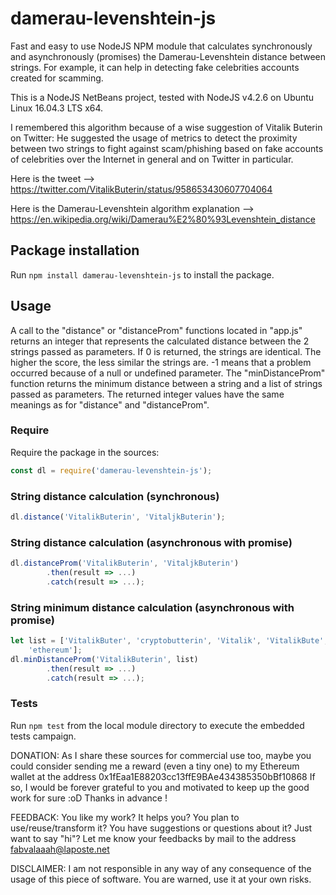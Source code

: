 # damerau-levenshtein-js
Fast and easy to use NodeJS NPM module that calculates synchronously and
asynchronously (promises) the Damerau-Levenshtein distance between strings. For
example, it can help in detecting fake celebrities accounts created for
scamming.

This is a NodeJS NetBeans project, tested with NodeJS v4.2.6 on Ubuntu Linux
16.04.3 LTS x64.

I remembered this algorithm because of a wise suggestion of Vitalik Buterin on
Twitter: He suggested the usage of metrics to detect the proximity between two
strings to fight against scam/phishing based on fake accounts of celebrities
over the Internet in general and on Twitter in particular.

Here is the tweet -->
https://twitter.com/VitalikButerin/status/958653430607704064

Here is the Damerau-Levenshtein algorithm explanation -->
https://en.wikipedia.org/wiki/Damerau%E2%80%93Levenshtein_distance

## Package installation
Run `npm install damerau-levenshtein-js` to install the package.

## Usage

A call to the "distance" or "distanceProm" functions located in "app.js" returns
an integer that represents the calculated distance between the 2 strings passed
as parameters. If 0 is returned, the strings are identical. The higher the
score, the less similar the strings are. -1 means that a problem occurred
because of a null or undefined parameter. The "minDistanceProm" function returns
the minimum distance between a string and a list of strings passed as
parameters. The returned integer values have the same meanings as for "distance"
and "distanceProm".

### Require
Require the package in the sources:
```javascript
const dl = require('damerau-levenshtein-js');
```

### String distance calculation (synchronous)
```javascript
dl.distance('VitalikButerin', 'VitaljkButerin');
```

### String distance calculation (asynchronous with promise)
```javascript
dl.distanceProm('VitalikButerin', 'VitaljkButerin')
        .then(result => ...)
        .catch(result => ...);
```

### String minimum distance calculation (asynchronous with promise)
```javascript
let list = ['VitalikButer', 'cryptobutterin', 'Vitalik', 'VitalikBute',
    'ethereum'];
dl.minDistanceProm('VitalikButerin', list)
        .then(result => ...)
        .catch(result => ...);
```

### Tests
Run `npm test` from the local module directory to execute the embedded tests
campaign.

DONATION:
As I share these sources for commercial use too, maybe you could consider
sending me a reward (even a tiny one) to my Ethereum wallet at the address
0x1fEaa1E88203cc13ffE9BAe434385350bBf10868
If so, I would be forever grateful to you and motivated to keep up the good work
for sure :oD Thanks in advance !

FEEDBACK:
You like my work? It helps you? You plan to use/reuse/transform it? You have
suggestions or questions about it? Just want to say "hi"? Let me know your
feedbacks by mail to the address fabvalaaah@laposte.net

DISCLAIMER:
I am not responsible in any way of any consequence of the usage of this piece of
software. You are warned, use it at your own risks.